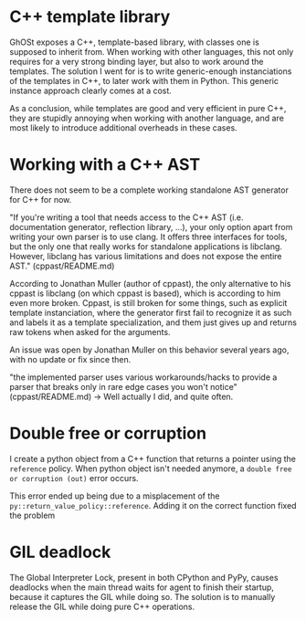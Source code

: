 # C++ template library

GhOSt exposes a C++, template-based library, with classes one is supposed to inherit from.
When working with other languages, this not only requires for a very strong binding layer, but also to work around the templates.
The solution I went for is to write generic-enough instanciations of the templates in C++, to later work with them in Python.
This generic instance approach clearly comes at a cost.

As a conclusion, while templates are good and very efficient in pure C++, they are stupidly annoying when working with another language, and are most likely to introduce additional overheads in these cases.


# Working with a C++ AST

There does not seem to be a complete working standalone AST generator for C++ for now.

"If you're writing a tool that needs access to the C++ AST (i.e. documentation generator, reflection library, …), your only option apart from writing your own parser is to use clang. It offers three interfaces for tools, but the only one that really works for standalone applications is libclang. However, libclang has various limitations and does not expose the entire AST." (cppast/README.md)

According to Jonathan Muller (author of cppast), the only alternative to his cppast is libclang (on which cppast is based), which is according to him even more broken.
Cppast, is still broken for some things, such as explicit template instanciation, where the generator first fail to recognize it as such and labels it as a template specialization, and them just gives up and returns raw tokens when asked for the arguments.

An issue was open by Jonathan Muller on this behavior several years ago, with no update or fix since then.

"the implemented parser uses various workarounds/hacks to provide a parser that breaks only in rare edge cases you won't notice" (cppast/README.md)
-> Well actually I did, and quite often.

# Double free or corruption

I create a python object from a C++ function that returns a pointer using the `reference` policy.
When python object isn't needed anymore, a `double free or corruption (out)` error occurs.

This error ended up being due to a misplacement of the `py::return_value_policy::reference`.
Adding it on the correct function fixed the problem

# GIL deadlock

The Global Interpreter Lock, present in both CPython and PyPy, causes deadlocks when the main thread waits for agent to finish their startup, because it captures the GIL while doing so.
The solution is to manually release the GIL while doing pure C++ operations.
